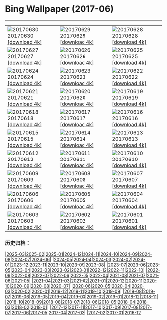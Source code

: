 # Bing Wallpaper (2017-06)
**************

<table><tr><td><img src="https://www.bing.com/az/hprichbg/rb/SunwaptaFalls_ZH-CN10005625957_1920x1080.jpg" alt="20170630"> 20170630 <a href="https://www.bing.com/az/hprichbg/rb/SunwaptaFalls_ZH-CN10005625957_UHD.jpg">[download 4k]</a></td><td><img src="https://www.bing.com/az/hprichbg/rb/EuropeanFlamingo_ZH-CN10494194429_1920x1080.jpg" alt="20170629"> 20170629 <a href="https://www.bing.com/az/hprichbg/rb/EuropeanFlamingo_ZH-CN10494194429_UHD.jpg">[download 4k]</a></td><td><img src="https://www.bing.com/az/hprichbg/rb/NorddorfPath_ZH-CN10408895135_1920x1080.jpg" alt="20170628"> 20170628 <a href="https://www.bing.com/az/hprichbg/rb/NorddorfPath_ZH-CN10408895135_UHD.jpg">[download 4k]</a></td></tr><tr><td><img src="https://www.bing.com/az/hprichbg/rb/JoshuaTrees_ZH-CN10998673288_1920x1080.jpg" alt="20170627"> 20170627 <a href="https://www.bing.com/az/hprichbg/rb/JoshuaTrees_ZH-CN10998673288_UHD.jpg">[download 4k]</a></td><td><img src="https://www.bing.com/az/hprichbg/rb/CallanishSS_ZH-CN12559903397_1920x1080.jpg" alt="20170626"> 20170626 <a href="https://www.bing.com/az/hprichbg/rb/CallanishSS_ZH-CN12559903397_UHD.jpg">[download 4k]</a></td><td><img src="https://www.bing.com/az/hprichbg/rb/MadagascarLemurs_ZH-CN7754035615_1920x1080.jpg" alt="20170625"> 20170625 <a href="https://www.bing.com/az/hprichbg/rb/MadagascarLemurs_ZH-CN7754035615_UHD.jpg">[download 4k]</a></td></tr><tr><td><img src="https://www.bing.com/az/hprichbg/rb/SanLorenzo_ZH-CN7625061136_1920x1080.jpg" alt="20170624"> 20170624 <a href="https://www.bing.com/az/hprichbg/rb/SanLorenzo_ZH-CN7625061136_UHD.jpg">[download 4k]</a></td><td><img src="https://www.bing.com/az/hprichbg/rb/HawaiiSwim_ZH-CN7233619332_1920x1080.jpg" alt="20170623"> 20170623 <a href="https://www.bing.com/az/hprichbg/rb/HawaiiSwim_ZH-CN7233619332_UHD.jpg">[download 4k]</a></td><td><img src="https://www.bing.com/az/hprichbg/rb/MooneyFalls_ZH-CN11568488094_1920x1080.jpg" alt="20170622"> 20170622 <a href="https://www.bing.com/az/hprichbg/rb/MooneyFalls_ZH-CN11568488094_UHD.jpg">[download 4k]</a></td></tr><tr><td><img src="https://www.bing.com/az/hprichbg/rb/AKFox_ZH-CN8586782340_1920x1080.jpg" alt="20170621"> 20170621 <a href="https://www.bing.com/az/hprichbg/rb/AKFox_ZH-CN8586782340_UHD.jpg">[download 4k]</a></td><td><img src="https://www.bing.com/az/hprichbg/rb/ChobeChick_ZH-CN9997116812_1920x1080.jpg" alt="20170620"> 20170620 <a href="https://www.bing.com/az/hprichbg/rb/ChobeChick_ZH-CN9997116812_UHD.jpg">[download 4k]</a></td><td><img src="https://www.bing.com/az/hprichbg/rb/PlayaRoja_ZH-CN11120265765_1920x1080.jpg" alt="20170619"> 20170619 <a href="https://www.bing.com/az/hprichbg/rb/PlayaRoja_ZH-CN11120265765_UHD.jpg">[download 4k]</a></td></tr><tr><td><img src="https://www.bing.com/az/hprichbg/rb/AeoniumLeaf_ZH-CN7490448951_1920x1080.jpg" alt="20170618"> 20170618 <a href="https://www.bing.com/az/hprichbg/rb/AeoniumLeaf_ZH-CN7490448951_UHD.jpg">[download 4k]</a></td><td><img src="https://www.bing.com/az/hprichbg/rb/TurDad_ZH-CN11748481038_1920x1080.jpg" alt="20170617"> 20170617 <a href="https://www.bing.com/az/hprichbg/rb/TurDad_ZH-CN11748481038_UHD.jpg">[download 4k]</a></td><td><img src="https://www.bing.com/az/hprichbg/rb/ThufaHill_ZH-CN8809655435_1920x1080.jpg" alt="20170616"> 20170616 <a href="https://www.bing.com/az/hprichbg/rb/ThufaHill_ZH-CN8809655435_UHD.jpg">[download 4k]</a></td></tr><tr><td><img src="https://www.bing.com/az/hprichbg/rb/FireDragonfly_ZH-CN9623816108_1920x1080.jpg" alt="20170615"> 20170615 <a href="https://www.bing.com/az/hprichbg/rb/FireDragonfly_ZH-CN9623816108_UHD.jpg">[download 4k]</a></td><td><img src="https://www.bing.com/az/hprichbg/rb/TOAD_ZH-CN7336795473_1920x1080.jpg" alt="20170614"> 20170614 <a href="https://www.bing.com/az/hprichbg/rb/TOAD_ZH-CN7336795473_UHD.jpg">[download 4k]</a></td><td><img src="https://www.bing.com/az/hprichbg/rb/WolfeCreekCrater_ZH-CN10953577427_1920x1080.jpg" alt="20170613"> 20170613 <a href="https://www.bing.com/az/hprichbg/rb/WolfeCreekCrater_ZH-CN10953577427_UHD.jpg">[download 4k]</a></td></tr><tr><td><img src="https://www.bing.com/az/hprichbg/rb/NiemeyerCenter_ZH-CN8964518609_1920x1080.jpg" alt="20170612"> 20170612 <a href="https://www.bing.com/az/hprichbg/rb/NiemeyerCenter_ZH-CN8964518609_UHD.jpg">[download 4k]</a></td><td><img src="https://www.bing.com/az/hprichbg/rb/DinosaurPP_ZH-CN14544073422_1920x1080.jpg" alt="20170611"> 20170611 <a href="https://www.bing.com/az/hprichbg/rb/DinosaurPP_ZH-CN14544073422_UHD.jpg">[download 4k]</a></td><td><img src="https://www.bing.com/az/hprichbg/rb/MagnificentGBR_ZH-CN10789151183_1920x1080.jpg" alt="20170610"> 20170610 <a href="https://www.bing.com/az/hprichbg/rb/MagnificentGBR_ZH-CN10789151183_UHD.jpg">[download 4k]</a></td></tr><tr><td><img src="https://www.bing.com/az/hprichbg/rb/LibraryofCelsus_ZH-CN11719117244_1920x1080.jpg" alt="20170609"> 20170609 <a href="https://www.bing.com/az/hprichbg/rb/LibraryofCelsus_ZH-CN11719117244_UHD.jpg">[download 4k]</a></td><td><img src="https://www.bing.com/az/hprichbg/rb/BalmhornRegion_ZH-CN7523037492_1920x1080.jpg" alt="20170608"> 20170608 <a href="https://www.bing.com/az/hprichbg/rb/BalmhornRegion_ZH-CN7523037492_UHD.jpg">[download 4k]</a></td><td><img src="https://www.bing.com/az/hprichbg/rb/OceanCurrents_ZH-CN13704695457_1920x1080.jpg" alt="20170607"> 20170607 <a href="https://www.bing.com/az/hprichbg/rb/OceanCurrents_ZH-CN13704695457_UHD.jpg">[download 4k]</a></td></tr><tr><td><img src="https://www.bing.com/az/hprichbg/rb/Prayercard_ZH-CN13472871640_1920x1080.jpg" alt="20170606"> 20170606 <a href="https://www.bing.com/az/hprichbg/rb/Prayercard_ZH-CN13472871640_UHD.jpg">[download 4k]</a></td><td><img src="https://www.bing.com/az/hprichbg/rb/EtretatSunrise_ZH-CN10891175350_1920x1080.jpg" alt="20170605"> 20170605 <a href="https://www.bing.com/az/hprichbg/rb/EtretatSunrise_ZH-CN10891175350_UHD.jpg">[download 4k]</a></td><td><img src="https://www.bing.com/az/hprichbg/rb/KaprunDam_ZH-CN9638804777_1920x1080.jpg" alt="20170604"> 20170604 <a href="https://www.bing.com/az/hprichbg/rb/KaprunDam_ZH-CN9638804777_UHD.jpg">[download 4k]</a></td></tr><tr><td><img src="https://www.bing.com/az/hprichbg/rb/BluestripedFangblenny_ZH-CN10868881606_1920x1080.jpg" alt="20170603"> 20170603 <a href="https://www.bing.com/az/hprichbg/rb/BluestripedFangblenny_ZH-CN10868881606_UHD.jpg">[download 4k]</a></td><td><img src="https://www.bing.com/az/hprichbg/rb/TexasBluebonnets_ZH-CN10361963785_1920x1080.jpg" alt="20170602"> 20170602 <a href="https://www.bing.com/az/hprichbg/rb/TexasBluebonnets_ZH-CN10361963785_UHD.jpg">[download 4k]</a></td><td><img src="https://www.bing.com/az/hprichbg/rb/PonteSantAngelo_ZH-CN15413822788_1920x1080.jpg" alt="20170601"> 20170601 <a href="https://www.bing.com/az/hprichbg/rb/PonteSantAngelo_ZH-CN15413822788_UHD.jpg">[download 4k]</a></td></tr></table>

### 历史归档：

|[2025-03](/../2025-03/2025-03.md)|[2025-02](/../2025-02/2025-02.md)|[2025-01](/../2025-01/2025-01.md)|[2024-12](/../2024-12/2024-12.md)|[2024-11](/../2024-11/2024-11.md)|[2024-10](/../2024-10/2024-10.md)|[2024-09](/../2024-09/2024-09.md)|[2024-08](/../2024-08/2024-08.md)|[2024-07](/../2024-07/2024-07.md)|[2024-06](/../2024-06/2024-06.md)|
|[2024-05](/../2024-05/2024-05.md)|[2024-04](/../2024-04/2024-04.md)|[2024-03](/../2024-03/2024-03.md)|[2024-02](/../2024-02/2024-02.md)|[2024-01](/../2024-01/2024-01.md)|[2023-12](/../2023-12/2023-12.md)|[2023-11](/../2023-11/2023-11.md)|[2023-10](/../2023-10/2023-10.md)|[2023-09](/../2023-09/2023-09.md)|[2023-08](/../2023-08/2023-08.md)|
|[2023-07](/../2023-07/2023-07.md)|[2023-06](/../2023-06/2023-06.md)|[2023-05](/../2023-05/2023-05.md)|[2023-04](/../2023-04/2023-04.md)|[2023-03](/../2023-03/2023-03.md)|[2023-02](/../2023-02/2023-02.md)|[2023-01](/../2023-01/2023-01.md)|[2022-12](/../2022-12/2022-12.md)|[2022-11](/../2022-11/2022-11.md)|[2022-10](/../2022-10/2022-10.md)|
|[2022-09](/../2022-09/2022-09.md)|[2022-08](/../2022-08/2022-08.md)|[2022-07](/../2022-07/2022-07.md)|[2022-06](/../2022-06/2022-06.md)|[2022-05](/../2022-05/2022-05.md)|[2022-04](/../2022-04/2022-04.md)|[2021-08](/../2021-08/2021-08.md)|[2021-07](/../2021-07/2021-07.md)|[2021-06](/../2021-06/2021-06.md)|[2021-05](/../2021-05/2021-05.md)|
|[2021-04](/../2021-04/2021-04.md)|[2021-03](/../2021-03/2021-03.md)|[2021-02](/../2021-02/2021-02.md)|[2021-01](/../2021-01/2021-01.md)|[2020-12](/../2020-12/2020-12.md)|[2020-11](/../2020-11/2020-11.md)|[2020-10](/../2020-10/2020-10.md)|[2020-09](/../2020-09/2020-09.md)|[2020-08](/../2020-08/2020-08.md)|[2020-07](/../2020-07/2020-07.md)|
|[2020-06](/../2020-06/2020-06.md)|[2020-05](/../2020-05/2020-05.md)|[2020-04](/../2020-04/2020-04.md)|[2020-03](/../2020-03/2020-03.md)|[2020-02](/../2020-02/2020-02.md)|[2020-01](/../2020-01/2020-01.md)|[2019-12](/../2019-12/2019-12.md)|[2019-11](/../2019-11/2019-11.md)|[2019-10](/../2019-10/2019-10.md)|[2019-09](/../2019-09/2019-09.md)|
|[2019-08](/../2019-08/2019-08.md)|[2019-07](/../2019-07/2019-07.md)|[2019-06](/../2019-06/2019-06.md)|[2019-05](/../2019-05/2019-05.md)|[2019-04](/../2019-04/2019-04.md)|[2019-03](/../2019-03/2019-03.md)|[2019-02](/../2019-02/2019-02.md)|[2019-01](/../2019-01/2019-01.md)|[2018-12](/../2018-12/2018-12.md)|[2018-11](/../2018-11/2018-11.md)|
|[2018-10](/../2018-10/2018-10.md)|[2018-09](/../2018-09/2018-09.md)|[2018-08](/../2018-08/2018-08.md)|[2018-07](/../2018-07/2018-07.md)|[2018-06](/../2018-06/2018-06.md)|[2018-05](/../2018-05/2018-05.md)|[2018-04](/../2018-04/2018-04.md)|[2018-03](/../2018-03/2018-03.md)|[2018-02](/../2018-02/2018-02.md)|[2018-01](/../2018-01/2018-01.md)|
|[2017-12](/../2017-12/2017-12.md)|[2017-11](/../2017-11/2017-11.md)|[2017-10](/../2017-10/2017-10.md)|[2017-09](/../2017-09/2017-09.md)|[2017-08](/../2017-08/2017-08.md)|[2017-07](/../2017-07/2017-07.md)|[2017-06](/2017-06.md)|[2017-05](/../2017-05/2017-05.md)|[2017-04](/../2017-04/2017-04.md)|[2017-03](/../2017-03/2017-03.md)|
|[2017-02](/../2017-02/2017-02.md)|[2017-01](/../2017-01/2017-01.md)|[2016-12](/../2016-12/2016-12.md)